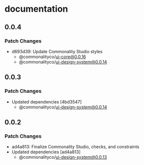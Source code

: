 # documentation

## 0.0.4

### Patch Changes

- d693d39: Update Commonality Studio styles
  - @commonalityco/ui-core@0.0.16
  - @commonalityco/ui-design-system@0.0.14

## 0.0.3

### Patch Changes

- Updated dependencies [4bd3547]
  - @commonalityco/ui-design-system@0.0.14

## 0.0.2

### Patch Changes

- ad4a813: Finalize Commonality Studio, checks, and constraints
- Updated dependencies [ad4a813]
  - @commonalityco/ui-design-system@0.0.13

